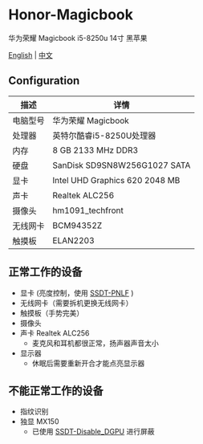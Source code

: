 # Honor-Magicbook
华为荣耀 Magicbook i5-8250u 14寸 黑苹果

[English](README.md) | [中文](README_CN.md)

## Configuration

| 描述   | 详情                                                  |
| ------------------- | ------------------------------------------- |
| 电脑型号      | 华为荣耀 Magicbook      |
| 处理器           | 英特尔酷睿i5-8250U处理器     |
| 内存              | 8 GB 2133 MHz DDR3              |
| 硬盘           | SanDisk SD9SN8W256G1027 SATA    |
| 显卡 | Intel UHD Graphics 620 2048 MB                     |
| 声卡         | Realtek ALC256           |
| 摄像头 | hm1091_techfront |
| 无线网卡       | BCM94352Z                        |
| 触摸板 | ELAN2203 |


## 正常工作的设备

- 显卡 (亮度控制，使用 [SSDT-PNLF](EFI/CLOVER/ACPI/patched/SSDT-PNLF.aml) )
- 无线网卡（需要拆机更换无线网卡）
- 触摸板（手势完美）
- 摄像头
- 声卡 Realtek ALC256
    - 麦克风和耳机都很正常，扬声器声音太小
- 显示器
    - 休眠后需要重新开合才能点亮显示器
  

## 不能正常工作的设备

- 指纹识别
- 独显 MX150
    - 已使用 [SSDT-Disable_DGPU](EFI/CLOVER/ACPI/patched/SSDT-Disable_DGPU.aml) 进行屏蔽